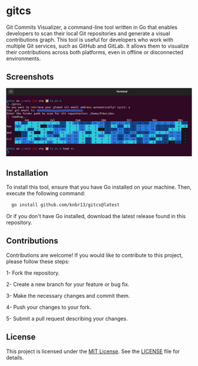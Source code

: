# gitcs

Git Commits Visualizer, a command-line tool written in Go that enables developers to scan their local Git repositories and generate a visual contributions graph. This tool is useful for developers who work with multiple Git services, such as GitHub and GitLab. It allows them to visualize their contributions across both platforms, even in offline or disconnected environments.

## Screenshots

![gitcs](./gitcs.jpg)

## Installation

To install this tool, ensure that you have Go installed on your machine. Then, execute the following command:

```bash
  go install github.com/knbr13/gitcs@latest
```

Or if you don't have Go installed, download the latest release found in this repository.

## Contributions

Contributions are welcome! If you would like to contribute to this project, please follow these steps:

1- Fork the repository.

2- Create a new branch for your feature or bug fix.

3- Make the necessary changes and commit them.

4- Push your changes to your fork.

5- Submit a pull request describing your changes.

## License

This project is licensed under the [MIT License](https://github.com/knbr13/gitcs/blob/main/LICENSE). See the [LICENSE](https://github.com/knbr13/gitcs/blob/main/LICENSE) file for details.
